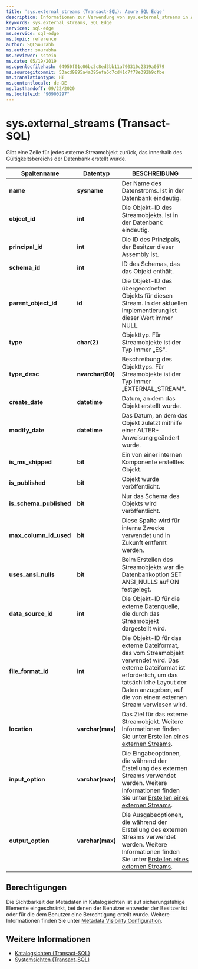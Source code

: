 ```yaml
---
title: 'sys.external_streams (Transact-SQL): Azure SQL Edge'
description: Informationen zur Verwendung von sys.external_streams in Azure SQL Edge
keywords: sys.external_streams, SQL Edge
services: sql-edge
ms.service: sql-edge
ms.topic: reference
author: SQLSourabh
ms.author: sourabha
ms.reviewer: sstein
ms.date: 05/19/2019
ms.openlocfilehash: 04950f01c06bc3c8ed3bb11a790310c2319a0579
ms.sourcegitcommit: 53acd9895a4a395efa6d7cd41d7f78e392b9cfbe
ms.translationtype: HT
ms.contentlocale: de-DE
ms.lasthandoff: 09/22/2020
ms.locfileid: "90900297"
---
```

# <a name="sysexternal_streams-transact-sql"></a>sys.external_streams (Transact-SQL)

Gibt eine Zeile für jedes externe Streamobjekt zurück, das innerhalb des Gültigkeitsbereichs der Datenbank erstellt wurde.

|Spaltenname|Datentyp|BESCHREIBUNG|  
|-----------------|---------------|-----------------|
|**name**|**sysname**|Der Name des Datenstroms. Ist in der Datenbank eindeutig.|
|**object_id**|**int**|Die Objekt-ID des Streamobjekts. Ist in der Datenbank eindeutig.|
|**principal_id**|**int**|Die ID des Prinzipals, der Besitzer dieser Assembly ist.|
|**schema_id**|**int**| ID des Schemas, das das Objekt enthält.|
|**parent_object_id**|**id**| Die Objekt-ID des übergeordneten Objekts für diesen Stream. In der aktuellen Implementierung ist dieser Wert immer NULL.|
|**type**|**char(2)**|Objekttyp. Für Streamobjekte ist der Typ immer „ES“.|
|**type_desc**|**nvarchar(60)**| Beschreibung des Objekttyps. Für Streamobjekte ist der Typ immer „EXTERNAL_STREAM“.|
|**create_date**|**datetime**| Datum, an dem das Objekt erstellt wurde.|
|**modify_date**|**datetime**| Das Datum, an dem das Objekt zuletzt mithilfe einer ALTER-Anweisung geändert wurde.|
|**is_ms_shipped**|**bit**| Ein von einer internen Komponente erstelltes Objekt.|  
|**is_published**|**bit**|Objekt wurde veröffentlicht.|  
|**is_schema_published**|**bit**|Nur das Schema des Objekts wird veröffentlicht.|
|**max_column_id_used**|**bit**| Diese Spalte wird für interne Zwecke verwendet und in Zukunft entfernt werden.|  
|**uses_ansi_nulls**|**bit**| Beim Erstellen des Streamobjekts war die Datenbankoption SET ANSI_NULLS auf ON festgelegt.|
|**data_source_id**|**int**| Die Objekt-ID für die externe Datenquelle, die durch das Streamobjekt dargestellt wird. |  
|**file_format_id**|**int**| Die Objekt-ID für das externe Dateiformat, das vom Streamobjekt verwendet wird. Das externe Dateiformat ist erforderlich, um das tatsächliche Layout der Daten anzugeben, auf die von einem externen Stream verwiesen wird.| 
|**location**|**varchar(max)**| Das Ziel für das externe Streamobjekt. Weitere Informationen finden Sie unter [Erstellen eines externen Streams](overview.md). |
|**input_option**|**varchar(max)**| Die Eingabeoptionen, die während der Erstellung des externen Streams verwendet werden. Weitere Informationen finden Sie unter [Erstellen eines externen Streams](overview.md). |
|**output_option**|**varchar(max)**| Die Ausgabeoptionen, die während der Erstellung des externen Streams verwendet werden. Weitere Informationen finden Sie unter [Erstellen eines externen Streams](overview.md). | 

## <a name="permissions"></a>Berechtigungen

Die Sichtbarkeit der Metadaten in Katalogsichten ist auf sicherungsfähige Elemente eingeschränkt, bei denen der Benutzer entweder der Besitzer ist oder für die dem Benutzer eine Berechtigung erteilt wurde. Weitere Informationen finden Sie unter [Metadata Visibility Configuration](/sql/relational-databases/security/metadata-visibility-configuration/).

## <a name="see-also"></a>Weitere Informationen

- [Katalogsichten (Transact-SQL)](/sql/relational-databases/system-catalog-views/catalog-views-transact-sql/)
- [Systemsichten (Transact-SQL)](/sql/t-sql/language-reference/)
